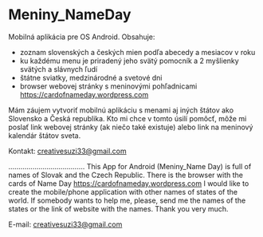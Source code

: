 # Meniny_NameDay
Mobilná aplikácia pre OS Android. Obsahuje:
- zoznam slovenských a českých mien podľa abecedy a mesiacov v roku
- ku každému menu je priradený jeho svätý pomocník a 2 myšlienky svätých a slávnych ľudí
- štátne sviatky, medzinárodné a svetové dni
- browser webovej stránky s meninovými pohľadnicami https://cardofnameday.wordpress.com

Mám záujem vytvoriť mobilnú aplikáciu s menami aj iných štátov ako Slovensko a Česká republika. Kto mi chce v tomto úsilí pomôcť, môže mi poslať link webovej stránky (ak niečo také existuje) alebo link na meninový kalendár štátov sveta.

Kontakt: creativesuzi33@gmail.com

......................................
This App for Android (Meniny_Name Day) is full of names of Slovak and the Czech Republic. There is the browser with the cards of Name Day https://cardofnameday.wordpress.com 
I would like to create the mobile/phone application with other names of states of the world. If somebody wants to help me, please, send me the names of the states or the link of website with the names. Thank you very much. 

E-mail: creativesuzi33@gmail.com
